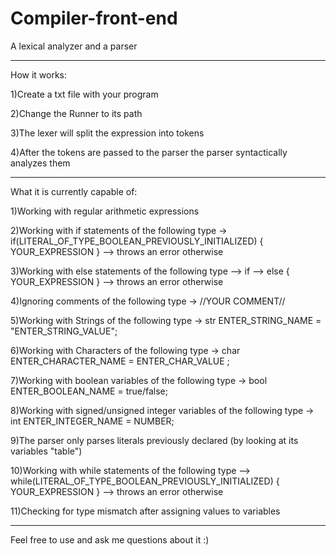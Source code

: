# Compiler-front-end
A lexical analyzer and a parser

-------------------------------------------------

How it works:

1)Create a txt file with your program

2)Change the Runner to its path

3)The lexer will split the expression into tokens

4)After the tokens are passed to the parser the parser syntactically analyzes them

-------------------------------------------------

What it is currently capable of:

1)Working with regular arithmetic expressions

2)Working with if statements of the following type -> if(LITERAL_OF_TYPE_BOOLEAN_PREVIOUSLY_INITIALIZED) { YOUR_EXPRESSION } --> throws an error otherwise

3)Working with else statements of the following type --> if<stmt> --> <expr> else { YOUR_EXPRESSION } --> throws an error otherwise

4)Ignoring comments of the following type -> //YOUR COMMENT//

5)Working with Strings of the following type -> str ENTER_STRING_NAME = "ENTER_STRING_VALUE";

6)Working with Characters of the following type -> char ENTER_CHARACTER_NAME = ENTER_CHAR_VALUE ;

7)Working with boolean variables of the following type -> bool ENTER_BOOLEAN_NAME = true/false;

8)Working with signed/unsigned integer variables of the following type -> int ENTER_INTEGER_NAME = NUMBER;

9)The parser only parses literals previously declared (by looking at its variables "table")

10)Working with while statements of the following type --> while(LITERAL_OF_TYPE_BOOLEAN_PREVIOUSLY_INITIALIZED) { YOUR_EXPRESSION } --> throws an error otherwise

11)Checking for type mismatch after assigning values to variables

-------------------------------------------------

Feel free to use and ask me questions about it :)
